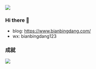 

![](https://github-readme-stats.vercel.app/api?username=biancangming&show_icons=true&hide_title=true)

### Hi there 👋
- blog: https://www.bianbingdang.com/
- wx: bianbingdang123

### 成就
![](https://github-profile-trophy.vercel.app/?username=biancangming)
<!--
**biancangming/biancangming** is a ✨ _special_ ✨ repository because its `README.md` (this file) appears on your GitHub profile.

Here are some ideas to get you started:

- 🔭 I’m currently working on ...
- 🌱 I’m currently learning ...
- 👯 I’m looking to collaborate on ...
- 🤔 I’m looking for help with ...
- 💬 Ask me about ...
- 📫 How to reach me: ...
- 😄 Pronouns: ...
- ⚡ Fun fact: ...
-->
